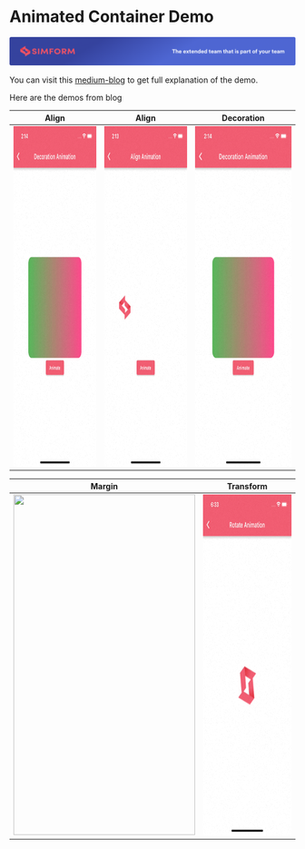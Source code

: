 # Animated Container Demo

![Simform LLC.](https://github.com/ujas-m-simformsolutions/animated_container_demo/blob/master/assets/simformBanner.png)

You can visit this [medium-blog](https://medium.com/@ujasthakkar54/animations-using-animatedcontainer-554ac8a0b515) to get full explanation of the demo.

Here are the demos from blog

| Align | Align | Decoration |
|---|---|---|
| <a href="https://raw.githubusercontent.com/ujas-m-simformsolutions/animated_container_demo/master/assets/size.gif"><img src="https://raw.githubusercontent.com/ujas-m-simformsolutions/animated_container_demo/master/assets/decoration.gif" width="320" height="600"/></a> | <a href="https://raw.githubusercontent.com/ujas-m-simformsolutions/animated_container_demo/master/assets/align.gif"><img src="https://raw.githubusercontent.com/ujas-m-simformsolutions/animated_container_demo/master/assets/align.gif" width="320" height="600"/></a> | <a href="https://raw.githubusercontent.com/ujas-m-simformsolutions/animated_container_demo/master/assets/3.gif"><img src="https://raw.githubusercontent.com/ujas-m-simformsolutions/animated_container_demo/master/assets/decoration.gif" width="320" height="600"/></a> |

| Margin | Transform |
|---|---|
| <a href="https://raw.githubusercontent.com/ujas-m-simformsolutions/AnimatedBuilder-demo/master/assets/margin.gif"><img src="https://raw.githubusercontent.com/ujas-m-simformsolutions/AnimatedBuilder-demo/master/assets/margin.gif" width="320" height="600"/></a> | <a href="https://raw.githubusercontent.com/ujas-m-simformsolutions/AnimatedBuilder-demo/master/assets/transform.gif"><img src="https://raw.githubusercontent.com/ujas-m-simformsolutions/AnimatedBuilder-demo/master/assets/2.gif" width="320" height="600"/></a> | <a href="https://raw.githubusercontent.com/ujas-m-simformsolutions/AnimatedBuilder-demo/master/assets/3.gif"><img src="https://raw.githubusercontent.com/ujas-m-simformsolutions/AnimatedBuilder-demo/master/assets/transform.gif" width="320" height="600"/></a> |
